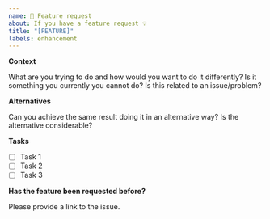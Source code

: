 ```yaml
---
name: 🚀 Feature request
about: If you have a feature request 💡
title: "[FEATURE]"
labels: enhancement
---
```


**Context**

What are you trying to do and how would you want to do it differently? Is it something you currently you cannot do? Is this related to an issue/problem?

**Alternatives**

Can you achieve the same result doing it in an alternative way? Is the alternative considerable?

**Tasks**

- [ ] Task 1
- [ ] Task 2
- [ ] Task 3

**Has the feature been requested before?**

Please provide a link to the issue.
